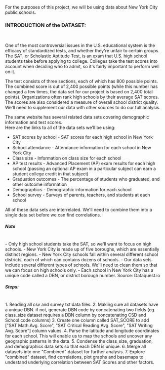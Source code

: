 For the purposes of this project, we will be using data about New York City public schools.

<h3>INTRODUCTION of the DATASET: </h3><br/>

One of the most controversial issues in the U.S. educational system is the efficacy of standardized tests, and whether they're unfair to certain groups. <br/>
The SAT, or Scholastic Aptitude Test, is an exam that U.S. high school students take before applying to college. Colleges take the test scores into account when deciding who to admit, so it's fairly important to perform well on it.

The test consists of three sections, each of which has 800 possible points. The combined score is out of 2,400 possible points (while this number has changed a few times, the data set for our project is based on 2,400 total points). Organizations often rank high schools by their average SAT scores. The scores are also considered a measure of overall school district quality.
We'll need to supplement our data with other sources to do our full analysis.

The same website has several related data sets covering demographic information and test scores.<br/>
Here are the links to all of the data sets we'll be using:

- SAT scores by school - SAT scores for each high school in New York City
- School attendance - Attendance information for each school in New York City
- Class size - Information on class size for each school
- AP test results - Advanced Placement (AP) exam results for each high school (passing an optional AP exam in a particular subject can earn a student college credit in that subject)
- Graduation outcomes - The percentage of students who graduated, and other outcome information
- Demographics - Demographic information for each school
- School survey - Surveys of parents, teachers, and students at each school

All of these data sets are interrelated. We'll need to combine them into a single data set before we can find correlations.

<h5> Note </h5><br/>
- Only high school students take the SAT, so we'll want to focus on high schools.
- New York City is made up of five boroughs, which are essentially distinct regions.
- New York City schools fall within several different school districts, each of which can contains dozens of schools.
- Our data sets include several different types of schools. We'll need to clean them so that we can focus on high schools only.
- Each school in New York City has a unique code called a DBN, or district borough number.
Source: Dataquest.io

<h5> Steps:</h5> <br/>
1. Reading all csv and survey txt data files.
2. Making sure all datasets have a unique DBN.
if not, generate DBN code by concatenating two fields (eg. class_size dataset requires a DBN column by concatenating CSD and School code columns)
3. Create one column called SAT_SCORE to add ["SAT Math Avg. Score", "SAT Critical Reading Avg. Score", "SAT Writing Avg. Score"] column values.
4. Parse the latitude and longitude coordinates for each school. This will enable us to map the schools and uncover any geographic patterns in the data. 
5. Condense the class_size, graduation, and demographics data sets so that each DBN is unique.
6. Merge all datasets into one "Combined" dataset for further analysis.
7. Explore "combined" dataset, find correlations, plot graphs and basemaps to undestand underlying correlation between SAT Scores and other factors.

